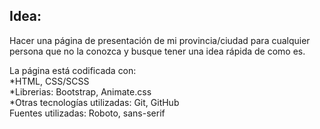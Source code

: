 Idea:
--
Hacer una página de presentación de mi provincia/ciudad para cualquier persona que no la conozca y busque tener una idea rápida de como es.

La página está codificada con:  
*HTML, CSS/SCSS  
*Librerias: Bootstrap, Animate.css  
*Otras tecnologías utilizadas: Git, GitHub  
Fuentes utilizadas: Roboto, sans-serif
